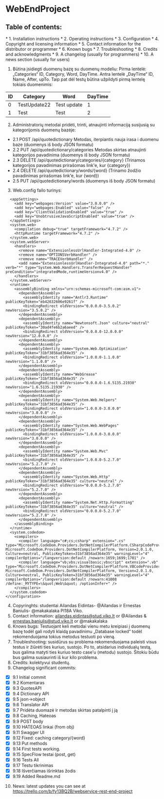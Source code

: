 <h1>WebEndProject</h1>
<h2>Table of contents:</h2>
 * 1. Installation instructions
 * 2. Operating instructions
 * 3. Configuration
 * 4. Copyright and licensing information
 * 5. Contact information for the distributor or programmer
 * 6. Known bugs
 * 7. Troubleshooting
 * 8. Credits and acknowledgments
 * 9. A changelog (usually for programmers)
 * 10. A news section (usually for users)

1. Būtina įsidiegti duomenų bazę su duomenų modeliu:
Pirma lentelė: „Categories“ ID, Category, Word, DayTime.
Antra lentelė „DayTime“ ID, Name, After, upTo.
Taip pat dėl testų būtina užpildyti pirmą lentelę tokiais duomenimis: 

|ID|Category|Word|DayTime|
| --- | --- | --- | --- |
| 0 | TestUpdate22 | Test update | 1 |
|1|Test|Test|2|

2. Administratorių metodai pridėti, trinti, atnaujinti informaciją susijusią su kategorijomis duomenų bazėje: 
 * 2.1 POST /api/quotedictionary Metodas, iterpiantis nauja irasa i duomenu baze (duomenys iš body JSON formatu)
 * 2.2 PUT /api/quotedictionary/categories Metodas skirtas atnaujinti kategorijos pavadinima (duomenys iš body JSON formatu)
 * 2.3 DELETE /api/quotedictionary/categories/{category} (Trinamos kategorijos pavadinimas prirašomas link'e, kur {category})
 * 2.4 DELETE /api/quotedictionary/words/{word} (Trinamo žodžio pavadinimas prirašomas link'e, kur {word})
 * 2.5 PUT /api/quotedictionary/words (duomenys iš body JSON formatu)

3. Web.config failo turinys:
```<configuration>
  <appSettings>
    <add key="webpages:Version" value="3.0.0.0" />
    <add key="webpages:Enabled" value="false" />
    <add key="ClientValidationEnabled" value="true" />
    <add key="UnobtrusiveJavaScriptEnabled" value="true" />
  </appSettings>
  <system.web>
    <compilation debug="true" targetFramework="4.7.2" />
    <httpRuntime targetFramework="4.7.2" />
  </system.web>
  <system.webServer>
    <handlers>
      <remove name="ExtensionlessUrlHandler-Integrated-4.0" />
      <remove name="OPTIONSVerbHandler" />
      <remove name="TRACEVerbHandler" />
      <add name="ExtensionlessUrlHandler-Integrated-4.0" path="*." verb="*" type="System.Web.Handlers.TransferRequestHandler" preCondition="integratedMode,runtimeVersionv4.0" />
    </handlers>
  </system.webServer>
  <runtime>
    <assemblyBinding xmlns="urn:schemas-microsoft-com:asm.v1">
      <dependentAssembly>
        <assemblyIdentity name="Antlr3.Runtime" publicKeyToken="eb42632606e9261f" />
        <bindingRedirect oldVersion="0.0.0.0-3.5.0.2" newVersion="3.5.0.2" />
      </dependentAssembly>
      <dependentAssembly>
        <assemblyIdentity name="Newtonsoft.Json" culture="neutral" publicKeyToken="30ad4fe6b2a6aeed" />
        <bindingRedirect oldVersion="0.0.0.0-12.0.0.0" newVersion="12.0.0.0" />
      </dependentAssembly>
      <dependentAssembly>
        <assemblyIdentity name="System.Web.Optimization" publicKeyToken="31bf3856ad364e35" />
        <bindingRedirect oldVersion="1.0.0.0-1.1.0.0" newVersion="1.1.0.0" />
      </dependentAssembly>
      <dependentAssembly>
        <assemblyIdentity name="WebGrease" publicKeyToken="31bf3856ad364e35" />
        <bindingRedirect oldVersion="0.0.0.0-1.6.5135.21930" newVersion="1.6.5135.21930" />
      </dependentAssembly>
      <dependentAssembly>
        <assemblyIdentity name="System.Web.Helpers" publicKeyToken="31bf3856ad364e35" />
        <bindingRedirect oldVersion="1.0.0.0-3.0.0.0" newVersion="3.0.0.0" />
      </dependentAssembly>
      <dependentAssembly>
        <assemblyIdentity name="System.Web.WebPages" publicKeyToken="31bf3856ad364e35" />
        <bindingRedirect oldVersion="1.0.0.0-3.0.0.0" newVersion="3.0.0.0" />
      </dependentAssembly>
      <dependentAssembly>
        <assemblyIdentity name="System.Web.Mvc" publicKeyToken="31bf3856ad364e35" />
        <bindingRedirect oldVersion="1.0.0.0-5.2.7.0" newVersion="5.2.7.0" />
      </dependentAssembly>
      <dependentAssembly>
        <assemblyIdentity name="System.Web.Http" publicKeyToken="31bf3856ad364e35" culture="neutral" />
        <bindingRedirect oldVersion="0.0.0.0-5.2.7.0" newVersion="5.2.7.0" />
      </dependentAssembly>
      <dependentAssembly>
        <assemblyIdentity name="System.Net.Http.Formatting" publicKeyToken="31bf3856ad364e35" culture="neutral" />
        <bindingRedirect oldVersion="0.0.0.0-5.2.7.0" newVersion="5.2.7.0" />
      </dependentAssembly>
    </assemblyBinding>
  </runtime>
  <system.codedom>
    <compilers>
      <compiler language="c#;cs;csharp" extension=".cs" type="Microsoft.CodeDom.Providers.DotNetCompilerPlatform.CSharpCodeProvider, Microsoft.CodeDom.Providers.DotNetCompilerPlatform, Version=2.0.1.0, Culture=neutral, PublicKeyToken=31bf3856ad364e35" warningLevel="4" compilerOptions="/langversion:default /nowarn:1659;1699;1701" />
      <compiler language="vb;vbs;visualbasic;vbscript" extension=".vb" type="Microsoft.CodeDom.Providers.DotNetCompilerPlatform.VBCodeProvider, Microsoft.CodeDom.Providers.DotNetCompilerPlatform, Version=2.0.1.0, Culture=neutral, PublicKeyToken=31bf3856ad364e35" warningLevel="4" compilerOptions="/langversion:default /nowarn:41008 /define:_MYTYPE=\&quot;Web\&quot; /optionInfer+" />
    </compilers>
  </system.codedom>
</configuration>
```
4. Copyringhts: studentai Ailandas Eidintas- @Ailandas ir Ernestas Baniulis- @makakalaka PI18A Viko.
5. Contact information: ailandas.eidintas@stud.viko.lt or @Ailandas & ernestas.baniulis@stud.viko.lt or @makakalaka
6. Knows bugs: Testuojant keli metodai vienu metu kreipiasi į duomenų bazę todėl gali rodyti klaidą pavadinimu „Database locked“  todėl rekomenduojama tokius metodus testuoti po vieną. 
7. Troubleshooting: susidūrus su problema rekomenduojama paleisti visus testus ir žiūrėti ties kuriuo, sustojo. Po to, atsidarius individualų testą, bus galima matyti ties kuriuo testo case'u (metodu) sustojo. Šitokiu būdu bus galima susiaurinti iš kur kilo problema.
8. Credits: kolektyvui studentų.
9. Changelog significant commits: 
 - [x] 9.1 Initial commit
 - [x] 9.2 Komentaras 
 - [x] 9.3 QuotesAPI 
 - [x] 9.4 Dictionary API
 - [x] 9.5 json->object
 - [x] 9.6 Translator API
 - [x] 9.7 Pridėta duomazė ir metodas skirtas patalpinti į ją
 - [x] 9.8 Caching, Hateoas
 - [x] 9.9 POST body
 - [x] 9.10 HATEOAS linkai (from obj)
 - [x] 9.11 Swagger UI
 - [x] 9.12 Fixed: caching category/{word}
 - [x] 9.13 Put methods
 - [x] 9.14 First tests working.
 - [x] 9.15 SpecFlow testai (post, get)
 - [x] 9.16 Tests All
 - [x] 9.17 Testu tikrinimas
 - [x] 9.18 Išverčiamas išrinktas žodis
 - [x] 9.19 Added Readme.md

10. News: latest updates you can see at https://trello.com/b/fy13BQ2B/webservice-rest-end-project
